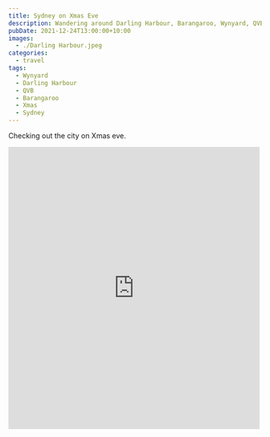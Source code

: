 ```yaml
---
title: Sydney on Xmas Eve
description: Wandering around Darling Harbour, Barangaroo, Wynyard, QVB and more
pubDate: 2021-12-24T13:00:00+10:00
images:
  - ./Darling Harbour.jpeg
categories:
  - travel
tags:
  - Wynyard
  - Darling Harbour
  - QVB
  - Barangaroo
  - Xmas
  - Sydney
---
```


Checking out the city on Xmas eve.

<iframe src="https://www.facebook.com/plugins/post.php?href=https%3A%2F%2Fwww.facebook.com%2Fchris1.tham%2Fposts%2Fpfbid02yKqfedHipYx5e2KegEXTxwZDjZKtWXyj4vuNzrRppSrax7Sxf7aZbeMp4fjb2uwel&show_text=true&width=500" width="500" height="562" style="border:none;overflow:hidden" scrolling="no" frameborder="0" allowfullscreen="true" allow="autoplay; clipboard-write; encrypted-media; picture-in-picture; web-share"></iframe>
